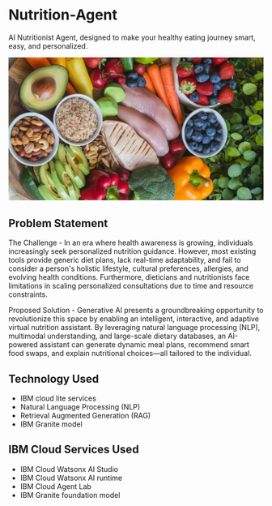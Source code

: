 # Nutrition-Agent
 AI Nutritionist Agent, designed to make your healthy eating journey smart, easy, and personalized.



![App Screenshot](https://github.com/Athira-pillai/Nutrition-Agent/blob/main/95fc1703a176d38a122a9ee84e15764b.jpg?raw=true)


## Problem Statement
The Challenge - In an era where health awareness is growing, individuals increasingly seek personalized nutrition guidance. However, most existing tools provide generic diet plans, lack real-time adaptability, and fail to consider a person's holistic lifestyle, cultural preferences, allergies, and evolving health conditions. Furthermore, dieticians and nutritionists face limitations in scaling personalized consultations due to time and resource constraints.
 
Proposed Solution - Generative AI presents a groundbreaking opportunity to revolutionize this space by enabling an intelligent, interactive, and adaptive virtual nutrition assistant. By leveraging natural language processing (NLP), multimodal understanding, and large-scale dietary databases, an AI-powered assistant can generate dynamic meal plans, recommend smart food swaps, and explain nutritional choices—all tailored to the individual.


## Technology Used

 - IBM cloud lite services
 - Natural Language Processing (NLP)
 - Retrieval Augmented Generation (RAG)
 - IBM Granite model


## IBM Cloud Services Used

 - IBM Cloud Watsonx AI Studio
 - IBM Cloud Watsonx AI runtime
 - IBM Cloud Agent Lab
 - IBM Granite foundation model
